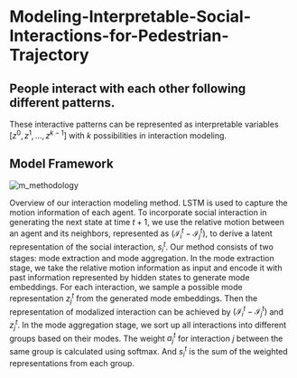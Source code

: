 # Modeling-Interpretable-Social-Interactions-for-Pedestrian-Trajectory

## People interact with each other following different patterns. 

These interactive patterns can be represented as interpretable variables $[z^0, z^1, ..., z^{k-1}]$ with $k$ possibilities in interaction modeling.

## Model Framework

![m_methodology](https://github.com/Chogaliu/Interpretable-ped-Interaction/assets/80196339/34301528-5ea9-4032-87ba-53296fa0df4b)

Overview of our interaction modeling method. LSTM is used to capture the motion information of each agent. To incorporate social interaction in generating the next state at time $t+1$, we use the relative motion between an agent and its neighbors, represented as $(\mathcal{I}_i^t- \mathcal{I}_j^t)$, to derive a latent representation of the social interaction, $s_i^t$. Our method consists of two stages: mode extraction and mode aggregation. In the mode extraction stage, we take the relative motion information as input and encode it with past information represented by hidden states to generate mode embeddings. For each interaction, we sample a possible mode representation $z_j^t$ from the generated mode embeddings. Then the representation of modalized interaction can be achieved by $(\mathcal{I}_i^t- \mathcal{I}_j^t)$ and $z_j^t$. In the mode aggregation stage, we sort up all interactions into different groups based on their modes. The weight $a_j^t$ for interaction $j$ between the same group is calculated using softmax. And $s_i^t$ is the sum of the weighted representations from each group.
